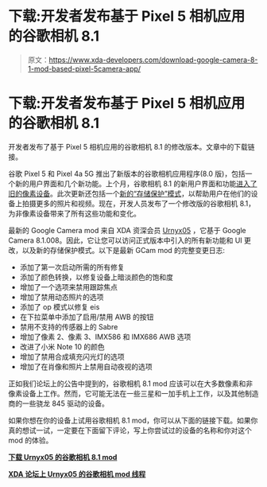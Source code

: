 # 下载:开发者发布基于 Pixel 5 相机应用的谷歌相机 8.1

> 原文：<https://www.xda-developers.com/download-google-camera-8-1-mod-based-pixel-5camera-app/>

# 下载:开发者发布基于 Pixel 5 相机应用的谷歌相机 8.1

开发者发布了基于 Pixel 5 相机应用的谷歌相机 8.1 的修改版本。文章中的下载链接。

谷歌 Pixel 5 和 Pixel 4a 5G 推出了新版本的谷歌相机应用程序(8.0 版)，包括一个新的用户界面和几个新功能。上个月，谷歌相机 8.1 的新用户界面和功能[进入了旧的像素设备](https://www.xda-developers.com/google-camera-8-1-brings-new-ui-cinematic-pan-older-pixel-phones/)。此次更新还包括一个[新的“存储保护”模式](https://www.xda-developers.com/google-camera-8-1-adds-storage-saver-mode/)，以帮助用户在他们的设备上拍摄更多的照片和视频。现在，开发人员发布了一个修改版的谷歌相机 8.1，为非像素设备带来了所有这些功能和变化。

最新的 Google Camera mod 来自 XDA 资深会员 [Urnyx05](https://forum.xda-developers.com/m/urnyx05.9040262/) ，它基于 Google Camera 8.1.008。因此，它让您可以访问正式版本中引入的所有新功能和 UI 更改，以及新的存储保护模式。以下是最新 GCam mod 的完整变更日志:

*   添加了第一次启动所需的所有修复
*   添加了颜色转换，以修复设备上暗淡颜色的饱和度
*   增加了一个选项来禁用跟踪焦点
*   增加了禁用动态照片的选项
*   添加了 op 模式以修复 eis
*   在下拉菜单中添加了启用/禁用 AWB 的按钮
*   禁用不支持的传感器上的 Sabre
*   增加了像素 2、像素 3、IMX586 和 IMX686 AWB 选项
*   改进了小米 Note 10 的颜色
*   增加了禁用合成填充闪光灯的选项
*   增加了在肖像和照片上禁用自动夜视的选项

正如我们论坛上的公告中提到的，谷歌相机 8.1 mod 应该可以在大多数像素和非像素设备上工作。然而，它可能无法在一些三星和一加手机上工作，以及其他制造商的一些骁龙 845 驱动的设备。

如果你想在你的设备上试用谷歌相机 8.1 mod，你可以从下面的链接下载。如果你真的想试一试，一定要在下面留下评论，写上你尝试过的设备的名称和你对这个 mod 的体验。

**[下载 Urnyx05 的谷歌相机 8.1 mod](https://www.celsoazevedo.com/files/android/google-camera/f/changelog1511/)**

**[XDA 论坛上 Urnyx05 的谷歌相机 mod 线程](https://forum.xda-developers.com/t/google-camera-by-urnyx05.3937515/page-137#post-84165401)**